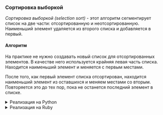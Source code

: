 ### Сортировка выборкой

_Сортировка выборкой (selection sort)_ - этот алгоритм сегментирует список на две части: отсортированную и неотсортированную. Наименьший элемент удаляется из второго списка и добавляется в первый.

#### Алгоритм

На практике не нужно создавать новый список для отсортированных элементов. В качестве него используется крайняя левая часть списка. Находится наименьший элемент и меняется с первым местами.

После того, как первый элемент списка отсортирован, находится наименьший элемент из оставшихся и меняем местами со вторым. Повторяется это до тех пор, пока не останется последний элемент в списке.

<details>
<summary>Реализация на Python</summary>

```

def selection_sort(nums):  
    for i in range(len(nums)):
        # По умолчанию первый элемент считается наименьшим
        lowest_value_index = i
        for j in range(i + 1, len(nums)):
            if nums[j] < nums[lowest_value_index]:
                lowest_value_index = j
        nums[i], nums[lowest_value_index] = nums[lowest_value_index], nums[i]
    return nums

```

</details>

<details>
<summary>Реализация на Ruby</summary>

```

def selection_sort(nums)
    nums.size.times do |i|
        # По умолчанию первый элемент считается наименьшим
        lowest_value_index = i
        (i + 1...nums.length).each do |j|
            if nums[j] < nums[lowest_value_index]
                lowest_value_index = j
            end
        end
        nums[i], nums[lowest_value_index] = nums[lowest_value_index], nums[i]
    end
    return nums
end

```

</details>
